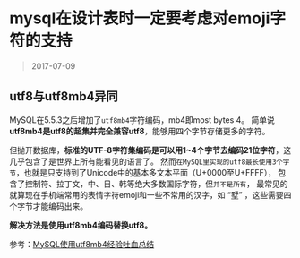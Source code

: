 

mysql在设计表时一定要考虑对emoji字符的支持
==========================
> 2017-07-09


## utf8与utf8mb4异同
MySQL在5.5.3之后增加了`utf8mb4`字符编码，mb4即most bytes 4。
简单说**utf8mb4是utf8的超集并完全兼容utf8**，能够用四个字节存储更多的字符。

但抛开数据库，**标准的UTF-8字符集编码是可以用1~4个字节去编码21位字符**，这几乎包含了是世界上所有能看见的语言了。
然而`在MySQL里实现的utf8最长使用3个字节`，也就是只支持到了Unicode中的基本多文本平面（U+0000至U+FFFF），
包含了控制符、拉丁文，中、日、韩等绝大多数国际字符，但`并不是所有`，
最常见的就算现在手机端常用的表情字符emoji和一些不常用的汉字，如 “墅” ，这些需要四个字节才能编码出来。

**解决方法是使用utf8mb4编码替换utf8。**


参考：[MySQL使用utf8mb4经验吐血总结](http://seanlook.com/2016/10/23/mysql-utf8mb4/)

